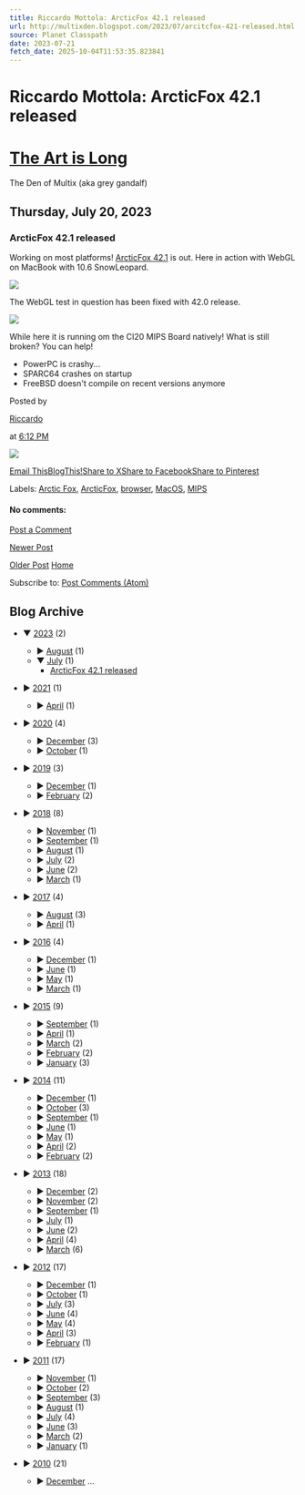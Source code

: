 ```yaml
---
title: Riccardo Mottola: ArcticFox 42.1 released
url: http://multixden.blogspot.com/2023/07/arcitcfox-421-released.html
source: Planet Classpath
date: 2023-07-21
fetch_date: 2025-10-04T11:53:35.823841
---
```


# Riccardo Mottola: ArcticFox 42.1 released

# [The Art is Long](http://multixden.blogspot.com/)

The Den of Multix (aka grey gandalf)

## Thursday, July 20, 2023

### ArcticFox 42.1 released

Working on most platforms! [ArcticFox 42.1](https://github.com/rmottola/Arctic-Fox/releases/tag/v42.1) is out.
Here in action with WebGL on MacBook with 10.6 SnowLeopard.

[![](https://blogger.googleusercontent.com/img/b/R29vZ2xl/AVvXsEj6iskrrMxJxOFgCgkLD2SlzXI5nK6BlEz0zoKnlgP7I4gxOyYI2eIyRkhxTkCTKYHB-ZKXIikMXi-TlRclb2E7x_xWXUmJSOKmG6GGrgMW_H_lXYArPK6IbWeJ0I6etvuJdWkpiGCnMY5dUfBpEuKT_JAgA2FMZtwZnN6QxfyPQSmIxXF0NlFerA/s400/Screen%20shot%202023-07-20%20at%2012.36.40.png)](https://blogger.googleusercontent.com/img/b/R29vZ2xl/AVvXsEj6iskrrMxJxOFgCgkLD2SlzXI5nK6BlEz0zoKnlgP7I4gxOyYI2eIyRkhxTkCTKYHB-ZKXIikMXi-TlRclb2E7x_xWXUmJSOKmG6GGrgMW_H_lXYArPK6IbWeJ0I6etvuJdWkpiGCnMY5dUfBpEuKT_JAgA2FMZtwZnN6QxfyPQSmIxXF0NlFerA/s1280/Screen%20shot%202023-07-20%20at%2012.36.40.png)

The WebGL test in question has been fixed with 42.0 release.

[![](https://blogger.googleusercontent.com/img/b/R29vZ2xl/AVvXsEhrbgfTs-xAuxEG6EgQw18aR5WpijKTbpJLXrjL6H6ntolVHPOS2Fg0OG3yvLwZ55Tw6o1lGIokXFI95-pVyN9D1NBdGQvtDxwmsikcfkRAKmkXcNgnIhPrXwovmi1Wiwc8OXhILsukW2s4dPHVDgLX-1iIefa7Hx-RxgzZuef7wtljW2nOU83Z8A/s400/AF%2042.1%20on%20MIPS%20CI20.png)](https://blogger.googleusercontent.com/img/b/R29vZ2xl/AVvXsEhrbgfTs-xAuxEG6EgQw18aR5WpijKTbpJLXrjL6H6ntolVHPOS2Fg0OG3yvLwZ55Tw6o1lGIokXFI95-pVyN9D1NBdGQvtDxwmsikcfkRAKmkXcNgnIhPrXwovmi1Wiwc8OXhILsukW2s4dPHVDgLX-1iIefa7Hx-RxgzZuef7wtljW2nOU83Z8A/s1281/AF%2042.1%20on%20MIPS%20CI20.png)

While here it is running om the CI20 MIPS Board natively!
What is still broken? You can help!

* PowerPC is crashy...
* SPARC64 crashes on startup
* FreeBSD doesn't compile on recent versions anymore

Posted by

[Riccardo](https://www.blogger.com/profile/03313094807656717004 "author profile")

at
[6:12 PM](http://multixden.blogspot.com/2023/07/arcitcfox-421-released.html "permanent link")

[![](https://resources.blogblog.com/img/icon18_edit_allbkg.gif)](https://www.blogger.com/post-edit.g?blogID=15746899&postID=89448481398317560&from=pencil "Edit Post")

[Email This](https://www.blogger.com/share-post.g?blogID=15746899&postID=89448481398317560&target=email "Email This")[BlogThis!](https://www.blogger.com/share-post.g?blogID=15746899&postID=89448481398317560&target=blog "BlogThis!")[Share to X](https://www.blogger.com/share-post.g?blogID=15746899&postID=89448481398317560&target=twitter "Share to X")[Share to Facebook](https://www.blogger.com/share-post.g?blogID=15746899&postID=89448481398317560&target=facebook "Share to Facebook")[Share to Pinterest](https://www.blogger.com/share-post.g?blogID=15746899&postID=89448481398317560&target=pinterest "Share to Pinterest")

Labels:
[Arctic Fox](http://multixden.blogspot.com/search/label/Arctic%20Fox),
[ArcticFox](http://multixden.blogspot.com/search/label/ArcticFox),
[browser](http://multixden.blogspot.com/search/label/browser),
[MacOS](http://multixden.blogspot.com/search/label/MacOS),
[MIPS](http://multixden.blogspot.com/search/label/MIPS)

#### No comments:

[Post a Comment](https://www.blogger.com/comment/fullpage/post/15746899/89448481398317560)

[Newer Post](http://multixden.blogspot.com/2023/08/gnustep-now-has-badges.html "Newer Post")

[Older Post](http://multixden.blogspot.com/2021/04/arcticfox-to-browse-on-ibook.html "Older Post")
[Home](http://multixden.blogspot.com/)

Subscribe to:
[Post Comments (Atom)](http://multixden.blogspot.com/feeds/89448481398317560/comments/default)

## Blog Archive

* ▼
  [2023](http://multixden.blogspot.com/2023/)
  (2)
  + ►
    [August](http://multixden.blogspot.com/2023/08/)
    (1)
  + ▼
    [July](http://multixden.blogspot.com/2023/07/)
    (1)
    - [ArcticFox 42.1 released](http://multixden.blogspot.com/2023/07/arcitcfox-421-released.html)

* ►
  [2021](http://multixden.blogspot.com/2021/)
  (1)
  + ►
    [April](http://multixden.blogspot.com/2021/04/)
    (1)

* ►
  [2020](http://multixden.blogspot.com/2020/)
  (4)
  + ►
    [December](http://multixden.blogspot.com/2020/12/)
    (3)
  + ►
    [October](http://multixden.blogspot.com/2020/10/)
    (1)

* ►
  [2019](http://multixden.blogspot.com/2019/)
  (3)
  + ►
    [December](http://multixden.blogspot.com/2019/12/)
    (1)
  + ►
    [February](http://multixden.blogspot.com/2019/02/)
    (2)

* ►
  [2018](http://multixden.blogspot.com/2018/)
  (8)
  + ►
    [November](http://multixden.blogspot.com/2018/11/)
    (1)
  + ►
    [September](http://multixden.blogspot.com/2018/09/)
    (1)
  + ►
    [August](http://multixden.blogspot.com/2018/08/)
    (1)
  + ►
    [July](http://multixden.blogspot.com/2018/07/)
    (2)
  + ►
    [June](http://multixden.blogspot.com/2018/06/)
    (2)
  + ►
    [March](http://multixden.blogspot.com/2018/03/)
    (1)

* ►
  [2017](http://multixden.blogspot.com/2017/)
  (4)
  + ►
    [August](http://multixden.blogspot.com/2017/08/)
    (3)
  + ►
    [April](http://multixden.blogspot.com/2017/04/)
    (1)

* ►
  [2016](http://multixden.blogspot.com/2016/)
  (4)
  + ►
    [December](http://multixden.blogspot.com/2016/12/)
    (1)
  + ►
    [June](http://multixden.blogspot.com/2016/06/)
    (1)
  + ►
    [May](http://multixden.blogspot.com/2016/05/)
    (1)
  + ►
    [March](http://multixden.blogspot.com/2016/03/)
    (1)

* ►
  [2015](http://multixden.blogspot.com/2015/)
  (9)
  + ►
    [September](http://multixden.blogspot.com/2015/09/)
    (1)
  + ►
    [April](http://multixden.blogspot.com/2015/04/)
    (1)
  + ►
    [March](http://multixden.blogspot.com/2015/03/)
    (2)
  + ►
    [February](http://multixden.blogspot.com/2015/02/)
    (2)
  + ►
    [January](http://multixden.blogspot.com/2015/01/)
    (3)

* ►
  [2014](http://multixden.blogspot.com/2014/)
  (11)
  + ►
    [December](http://multixden.blogspot.com/2014/12/)
    (1)
  + ►
    [October](http://multixden.blogspot.com/2014/10/)
    (3)
  + ►
    [September](http://multixden.blogspot.com/2014/09/)
    (1)
  + ►
    [June](http://multixden.blogspot.com/2014/06/)
    (1)
  + ►
    [May](http://multixden.blogspot.com/2014/05/)
    (1)
  + ►
    [April](http://multixden.blogspot.com/2014/04/)
    (2)
  + ►
    [February](http://multixden.blogspot.com/2014/02/)
    (2)

* ►
  [2013](http://multixden.blogspot.com/2013/)
  (18)
  + ►
    [December](http://multixden.blogspot.com/2013/12/)
    (2)
  + ►
    [November](http://multixden.blogspot.com/2013/11/)
    (2)
  + ►
    [September](http://multixden.blogspot.com/2013/09/)
    (1)
  + ►
    [July](http://multixden.blogspot.com/2013/07/)
    (1)
  + ►
    [June](http://multixden.blogspot.com/2013/06/)
    (2)
  + ►
    [April](http://multixden.blogspot.com/2013/04/)
    (4)
  + ►
    [March](http://multixden.blogspot.com/2013/03/)
    (6)

* ►
  [2012](http://multixden.blogspot.com/2012/)
  (17)
  + ►
    [December](http://multixden.blogspot.com/2012/12/)
    (1)
  + ►
    [October](http://multixden.blogspot.com/2012/10/)
    (1)
  + ►
    [July](http://multixden.blogspot.com/2012/07/)
    (3)
  + ►
    [June](http://multixden.blogspot.com/2012/06/)
    (4)
  + ►
    [May](http://multixden.blogspot.com/2012/05/)
    (4)
  + ►
    [April](http://multixden.blogspot.com/2012/04/)
    (3)
  + ►
    [February](http://multixden.blogspot.com/2012/02/)
    (1)

* ►
  [2011](http://multixden.blogspot.com/2011/)
  (17)
  + ►
    [November](http://multixden.blogspot.com/2011/11/)
    (1)
  + ►
    [October](http://multixden.blogspot.com/2011/10/)
    (2)
  + ►
    [September](http://multixden.blogspot.com/2011/09/)
    (3)
  + ►
    [August](http://multixden.blogspot.com/2011/08/)
    (1)
  + ►
    [July](http://multixden.blogspot.com/2011/07/)
    (4)
  + ►
    [June](http://multixden.blogspot.com/2011/06/)
    (3)
  + ►
    [March](http://multixden.blogspot.com/2011/03/)
    (2)
  + ►
    [January](http://multixden.blogspot.com/2011/01/)
    (1)

* ►
  [2010](http://multixden.blogspot.com/2010/)
  (21)
  + ►
    [December](http://multixden.blogspot.com/2010/12/)
 ...